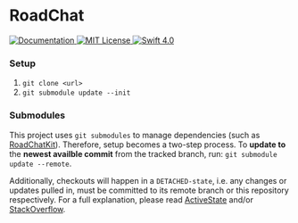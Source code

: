 # RoadChat

<a href="https://app.swaggerhub.com/apis/niksauer/RoadChat/1.0.0">
    <img src="http://img.shields.io/badge/read_the-docs-92A8D1.svg" alt="Documentation">
</a>
<a href="license">
    <img src="http://img.shields.io/badge/license-MIT-brightgreen.svg" alt="MIT License">
</a>
<a href="https://swift.org">
    <img src="http://img.shields.io/badge/swift-4.0-brightgreen.svg" alt="Swift 4.0">
</a>

### Setup 
1. `git clone <url>`
2. `git submodule update --init`

### Submodules
This project uses `git submodules` to manage dependencies (such as [RoadChatKit](https://github.com/niksauer/RoadChatKit)). Therefore, setup becomes a two-step process. To **update to** the **newest availble commit** from the tracked branch, run: `git submodule update --remote`.

Additionally, checkouts will happen in a `DETACHED-state`, i.e. any changes or updates pulled in, must be committed to its remote branch or this repository respectively. For a full explanation, please read [ActiveState](https://www.activestate.com/blog/2014/05/getting-git-submodule-track-branch) and/or [StackOverflow](https://stackoverflow.com/questions/18770545/why-is-my-git-submodule-head-detached-from-master).

